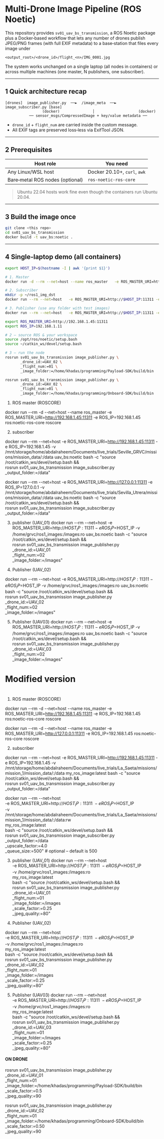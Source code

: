# Multi‑Drone Image Pipeline (ROS Noetic)

This repository provides `sv01_uav_bs_transmission`, a ROS Noetic package plus a
Docker‑based workflow that lets any number of drones publish JPEG/PNG frames
(with full EXIF metadata) to a base‑station that files every image under

```
<output_root>/<drone_id>/flight_<n>/IMG_0001.jpg
```

The system works unchanged on a single laptop (all nodes in containers) or
across multiple machines (one master, N publishers, one subscriber).

---

## 1 Quick architecture recap

```
[drones]  image_publisher.py  ──►  /image_meta  ──►  image_subscriber.py [base]
                 (docker)               │                    (docker)
           ── sensor_msgs/CompressedImage + key/value metadata ──
```

* `drone_id` + `flight_num` are carried inside the custom message.
* All EXIF tags are preserved loss‑less via ExifTool JSON.

---

## 2  Prerequisites

| Host role | You need                     |
|-----------|------------------------------|
| Any Linux/WSL host | Docker 20.10+, `curl`, `awk` |
| Bare‑metal ROS nodes (optional) | `ros-noetic-ros-core`        |

> Ubuntu 22.04 hosts work fine even though the containers run Ubuntu 20.04.

---

## 3  Build the image once

```bash
git clone <this repo>
cd sv01_uav_bs_transmission
docker build -t uav_bs:noetic .
```

---

## 4  Single‑laptop demo (all containers)

```bash
export HOST_IP=$(hostname -I | awk '{print $1}')

# 1. Master
docker run -d --rm --net=host --name ros_master   -e ROS_MASTER_URI=http://$HOST_IP:11311 -e ROS_IP=$HOST_IP   ros:noetic-ros-core roscore

# 2. Subscriber
mkdir -p ~/ros1_img_dst
docker run --rm --net=host   -e ROS_MASTER_URI=http://$HOST_IP:11311 -e ROS_IP=$HOST_IP   -v ~/ros1_img_dst:/data   uav_bs:noetic   bash -c "source /root/catkin_ws/devel/setup.bash &&            rosrun sv01_uav_bs_transmission image_subscriber.py _output_folder:=/data"

# 3. Publisher (use any folder with test images)
docker run --rm --net=host   -e ROS_MASTER_URI=http://$HOST_IP:11311 -e ROS_IP=$HOST_IP   -v ~/test_images:/root/catkin_ws/images:ro   uav_bs:noetic   bash -c "source /root/catkin_ws/devel/setup.bash &&            rosrun sv01_uav_bs_transmission image_publisher.py            _drone_id:=UAV_01 _flight_num:=1"
```



```bash
export ROS_MASTER_URI=http://192.168.1.45:11311       
export ROS_IP=192.168.1.11                            
```

```bash
# 2 – source ROS & your workspace
source /opt/ros/noetic/setup.bash
source ~/catkin_ws/devel/setup.bash
```

```bash
# 3 – run the node
rosrun sv01_uav_bs_transmission image_publisher.py \
       _drone_id:=UAV_02 \
       _flight_num:=01 \
       _image_folder:=/home/khadas/programming/Payload-SDK/build/bin
```

```bash
rosrun sv01_uav_bs_transmission image_publisher.py \
       _drone_id:=UAV_02 \
       _flight_num:=01 \
       _image_folder:=/home/khadas/programming/Onboard-SDK/build/bin
```



1. ROS master (ROSCORE)

docker run --rm -d --net=host --name ros_master   -e ROS_MASTER_URI=http://192.168.1.45:11311   -e ROS_IP=192.168.1.45   ros:noetic-ros-core   roscore

2. subscriber

docker run --rm --net=host   -e ROS_MASTER_URI=http://192.168.1.45:11311   -e ROS_IP=192.168.1.45   -v /mnt/storage/home/abdalraheem/Documents/live_trials/Seville_GRVC/missions/mission_data/:/data   uav_bs:noetic   bash -c "source /root/catkin_ws/devel/setup.bash && \
           rosrun sv01_uav_bs_transmission image_subscriber.py _output_folder:=/data"

docker run --rm --net=host   -e ROS_MASTER_URI=http://127.0.0.1:11311   -e ROS_IP=127.0.0.1   -v /mnt/storage/home/abdalraheem/Documents/live_trials/Sevilla_Utrera/missions/mission_data/:/data   uav_bs:noetic   bash -c "source /root/catkin_ws/devel/setup.bash && \
           rosrun sv01_uav_bs_transmission image_subscriber.py _output_folder:=/data"

3. publisher (UAV_01)
docker run --rm --net=host   -e ROS_MASTER_URI=http://$HOST_IP:11311   -e ROS_IP=$HOST_IP   -v /home/grvc/ros1_images:/images:ro   uav_bs:noetic   bash -c "source /root/catkin_ws/devel/setup.bash && \
rosrun sv01_uav_bs_transmission image_publisher.py \
_drone_id:=UAV_01 \
_flight_num:=02 \
_image_folder:=/images"

4. Publisher (UAV_02)

docker run --rm --net=host   -e ROS_MASTER_URI=http://$HOST_IP:11311   -e ROS_IP=$HOST_IP   -v /home/grvc/ros1_images:/images:ro   uav_bs:noetic   bash -c "source /root/catkin_ws/devel/setup.bash && \
rosrun sv01_uav_bs_transmission image_publisher.py \
_drone_id:=UAV_02 \
_flight_num:=02 \
_image_folder:=/images"

5. Publisher (UAV03)
docker run --rm --net=host   -e ROS_MASTER_URI=http://$HOST_IP:11311   -e ROS_IP=$HOST_IP   -v /home/grvc/ros1_images:/images:ro   uav_bs:noetic   bash -c "source /root/catkin_ws/devel/setup.bash && \
rosrun sv01_uav_bs_transmission image_publisher.py \
_drone_id:=UAV_03 \
_flight_num:=02 \
_image_folder:=/images"

# #############################################################################
# Modified version
# #############################################################################
1. ROS master (ROSCORE)

docker run --rm -d --net=host --name ros_master   -e ROS_MASTER_URI=http://192.168.1.45:11311   -e ROS_IP=192.168.1.45   ros:noetic-ros-core   roscore

docker run --rm -d --net=host --name ros_master   -e ROS_MASTER_URI=http://127.0.0.1:11311   -e ROS_IP=192.168.1.45   ros:noetic-ros-core   roscore


2. subscriber

docker run --rm --net=host   -e ROS_MASTER_URI=http://192.168.1.45:11311   -e ROS_IP=192.168.1.45   -v /mnt/storage/home/abdalraheem/Documents/live_trials/La_Saeta/missions/mission_1/mission_data/:/data   my_ros_image:latest   bash -c "source /root/catkin_ws/devel/setup.bash && \
           rosrun sv01_uav_bs_transmission image_subscriber.py _output_folder:=/data"

docker run --rm --net=host \
  -e ROS_MASTER_URI=http://$HOST_IP:11311 \
  -e ROS_IP=$HOST_IP \
  -v /mnt/storage/home/abdalraheem/Documents/live_trials/La_Saeta/missions/mission_1/mission_data/:/data:rw \
  my_ros_image:latest \
  bash -c "source /root/catkin_ws/devel/setup.bash && \
           rosrun sv01_uav_bs_transmission image_subscriber.py \
             _output_folder:=/data \
             _upscale_factor:=4.0   \
             _queue_size:=500"   # optional – default is 500


3. publisher (UAV_01)
docker run --rm --net=host \
  -e ROS_MASTER_URI=http://$HOST_IP:11311 \
  -e ROS_IP=$HOST_IP \
  -v /home/grvc/ros1_images:/images:ro \
  my_ros_image:latest \
  bash -c "source /root/catkin_ws/devel/setup.bash && \
           rosrun sv01_uav_bs_transmission image_publisher.py \
             _drone_id:=UAV_01 \
             _flight_num:=01 \
             _image_folder:=/images \
             _scale_factor:=0.25 \
             _jpeg_quality:=80"

4. Publisher (UAV_02)

docker run --rm --net=host \
  -e ROS_MASTER_URI=http://$HOST_IP:11311 \
  -e ROS_IP=$HOST_IP \
  -v /home/grvc/ros1_images:/images:ro \
  my_ros_image:latest \
  bash -c "source /root/catkin_ws/devel/setup.bash && \
           rosrun sv01_uav_bs_transmission image_publisher.py \
             _drone_id:=UAV_02 \
             _flight_num:=01 \
             _image_folder:=/images \
             _scale_factor:=0.25 \
             _jpeg_quality:=80"

5. Publisher (UAV03)
docker run --rm --net=host \
  -e ROS_MASTER_URI=http://$HOST_IP:11311 \
  -e ROS_IP=$HOST_IP \
  -v /home/grvc/ros1_images:/images:ro \
  my_ros_image:latest \
  bash -c "source /root/catkin_ws/devel/setup.bash && \
           rosrun sv01_uav_bs_transmission image_publisher.py \
             _drone_id:=UAV_03 \
             _flight_num:=01 \
             _image_folder:=/images \
             _scale_factor:=0.25 \
             _jpeg_quality:=80"

#### ON DRONE
rosrun sv01_uav_bs_transmission image_publisher.py \
             _drone_id:=UAV_01 \
             _flight_num:=01 \
             _image_folder:=/home/khadas/programming/Payload-SDK/build/bin \
             _scale_factor:=0.5 \
             _jpeg_quality:=90

rosrun sv01_uav_bs_transmission image_publisher.py \
             _drone_id:=UAV_02 \
             _flight_num:=01 \
             _image_folder:=/home/khadas/programming/Onboard-SDK/build/bin \
             _scale_factor:=0.50 \
             _jpeg_quality:=90